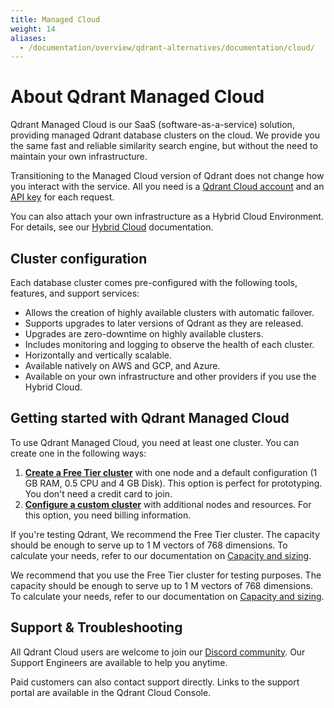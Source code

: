 ```yaml
---
title: Managed Cloud
weight: 14
aliases:
  - /documentation/overview/qdrant-alternatives/documentation/cloud/
---
```


# About Qdrant Managed Cloud

Qdrant Managed Cloud is our SaaS (software-as-a-service) solution, providing managed Qdrant database clusters on the cloud. We provide you the same fast and reliable similarity search engine, but without the need to maintain your own infrastructure.

Transitioning to the Managed Cloud version of Qdrant does not change how you interact with the service. All you need is a [Qdrant Cloud account](https://qdrant.to/cloud/) and an [API key](/documentation/cloud/authentication/) for each request.

You can also attach your own infrastructure as a Hybrid Cloud Environment. For details, see our [Hybrid Cloud](/documentation/hybrid-cloud/) documentation.

## Cluster configuration

Each database cluster comes pre-configured with the following tools, features, and support services:

- Allows the creation of highly available clusters with automatic failover.
- Supports upgrades to later versions of Qdrant as they are released.
- Upgrades are zero-downtime on highly available clusters.
- Includes monitoring and logging to observe the health of each cluster.
- Horizontally and vertically scalable.
- Available natively on AWS and GCP, and Azure. 
- Available on your own infrastructure and other providers if you use the Hybrid Cloud.

## Getting started with Qdrant Managed Cloud

To use Qdrant Managed Cloud, you need at least one cluster. You can create one in the following ways:

1. [**Create a Free Tier cluster**](/documentation/cloud/quickstart-cloud/) with one node and a default configuration (1 GB RAM, 0.5 CPU and 4 GB Disk). This option is perfect for prototyping. You don't need a credit card to join.
2. [**Configure a custom cluster**](/documentation/cloud/create-cluster/) with additional nodes and resources. For this option, you need billing information.

If you're testing Qdrant, We recommend the Free Tier cluster. The capacity should be enough to serve up to 1 M vectors of 768 dimensions. To calculate your needs, refer to our documentation on [Capacity and sizing](/documentation/cloud/capacity-sizing/).

We recommend that you use the Free Tier cluster for testing purposes. The capacity should be enough to serve up to 1 M vectors of 768 dimensions. To calculate your needs, refer to our documentation on [Capacity and sizing](/documentation/cloud/capacity-sizing/). 

## Support & Troubleshooting

All Qdrant Cloud users are welcome to join our [Discord community](https://qdrant.to/discord/). Our Support Engineers are available to help you anytime.

Paid customers can also contact support directly. Links to the support portal are available in the Qdrant Cloud Console.
